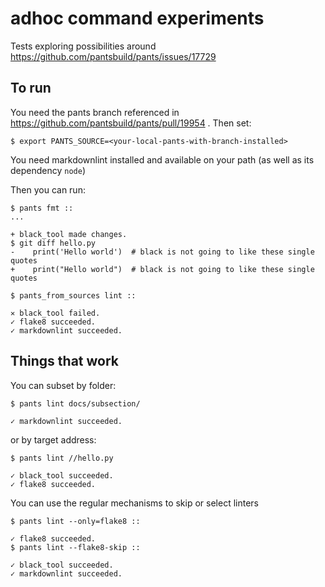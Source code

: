 # adhoc command experiments

Tests exploring possibilities around https://github.com/pantsbuild/pants/issues/17729


## To run

You need the pants branch referenced in https://github.com/pantsbuild/pants/pull/19954 . Then set:
```shell
$ export PANTS_SOURCE=<your-local-pants-with-branch-installed>
```

You need markdownlint installed and available on your path (as well as its dependency `node`)

Then you can run:
```shell
$ pants fmt ::
...

+ black_tool made changes.
$ git diff hello.py
-    print('Hello world')  # black is not going to like these single quotes
+    print("Hello world")  # black is not going to like these single quotes

$ pants_from_sources lint ::

✕ black_tool failed.
✓ flake8 succeeded.
✓ markdownlint succeeded.
```

## Things that work

You can subset by folder:
```shell
$ pants lint docs/subsection/

✓ markdownlint succeeded.
```

or by target address:
```shell
$ pants lint //hello.py

✓ black_tool succeeded.
✓ flake8 succeeded.
```

You can use the regular mechanisms to skip or select linters
```shell
$ pants lint --only=flake8 ::

✓ flake8 succeeded.
$ pants lint --flake8-skip ::

✓ black_tool succeeded.
✓ markdownlint succeeded.
```


